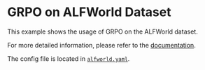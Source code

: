 # GRPO on ALFWorld Dataset

This example shows the usage of GRPO on the ALFWorld dataset.

For more detailed information, please refer to the [documentation](../../docs/sphinx_doc/source/tutorial/example_multi_turn.md).

The config file is located in [`alfworld.yaml`](alfworld.yaml).
